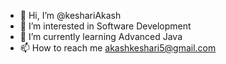 - 👋 Hi, I’m @keshariAkash
- 👀 I’m interested in Software Development
- 🌱 I’m currently learning Advanced Java
- 📫 How to reach me akashkeshari5@gmail.com

<!---
keshariAkash/keshariAkash is a ✨ special ✨ repository because its `README.md` (this file) appears on your GitHub profile.
You can click the Preview link to take a look at your changes.
--->

